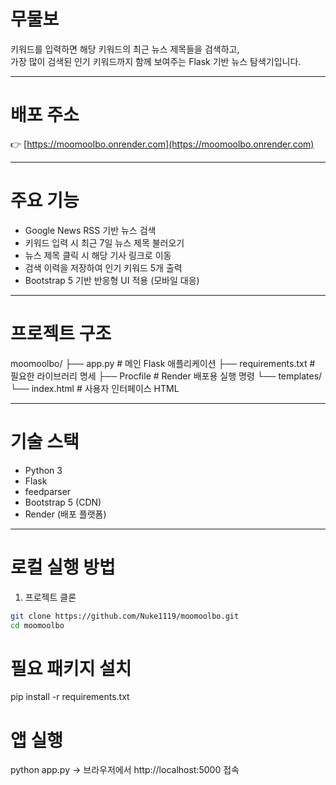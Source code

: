 # 무물보

키워드를 입력하면 해당 키워드의 최근 뉴스 제목들을 검색하고,  
가장 많이 검색된 인기 키워드까지 함께 보여주는 Flask 기반 뉴스 탐색기입니다.

---

# 배포 주소
👉 [https://moomoolbo.onrender.com](https://moomoolbo.onrender.com)

---

# 주요 기능
- Google News RSS 기반 뉴스 검색
- 키워드 입력 시 최근 7일 뉴스 제목 불러오기
- 뉴스 제목 클릭 시 해당 기사 링크로 이동
- 검색 이력을 저장하여 인기 키워드 5개 출력
- Bootstrap 5 기반 반응형 UI 적용 (모바일 대응)

---

# 프로젝트 구조
moomoolbo/
├── app.py # 메인 Flask 애플리케이션
├── requirements.txt # 필요한 라이브러리 명세
├── Procfile # Render 배포용 실행 명령
└── templates/
└── index.html # 사용자 인터페이스 HTML

---

# 기술 스택

- Python 3
- Flask
- feedparser
- Bootstrap 5 (CDN)
- Render (배포 플랫폼)

---

# 로컬 실행 방법
1. 프로젝트 클론

```bash
git clone https://github.com/Nuke1119/moomoolbo.git
cd moomoolbo
```


# 필요 패키지 설치
pip install -r requirements.txt

# 앱 실행
python app.py
→ 브라우저에서 http://localhost:5000 접속


